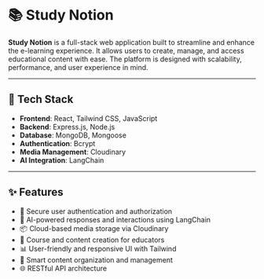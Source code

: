 # 📚 Study Notion

**Study Notion** is a full-stack web application built to streamline and enhance the e-learning experience. It allows users to create, manage, and access educational content with ease. The platform is designed with scalability, performance, and user experience in mind.

---

## 🚀 Tech Stack

- **Frontend**: React, Tailwind CSS, JavaScript  
- **Backend**: Express.js, Node.js  
- **Database**: MongoDB, Mongoose  
- **Authentication**: Bcrypt  
- **Media Management**: Cloudinary  
- **AI Integration**: LangChain

---

## ✨ Features

- 🔐 Secure user authentication and authorization  
- 🧠 AI-powered responses and interactions using LangChain  
- 📦 Cloud-based media storage via Cloudinary  
- 📘 Course and content creation for educators  
- 📊 User-friendly and responsive UI with Tailwind  
- 🔎 Smart content organization and management  
- 🌐 RESTful API architecture

